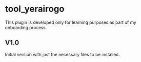 # tool_yerairogo

This plugin is developed only for learning purposes as part of my onboarding process.

## V1.0

Initial version with just the necessary files to be installed.

